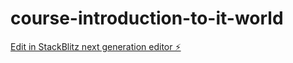 # course-introduction-to-it-world

[Edit in StackBlitz next generation editor ⚡️](https://stackblitz.com/~/github.com/assessmentguruji/course-introduction-to-it-world)